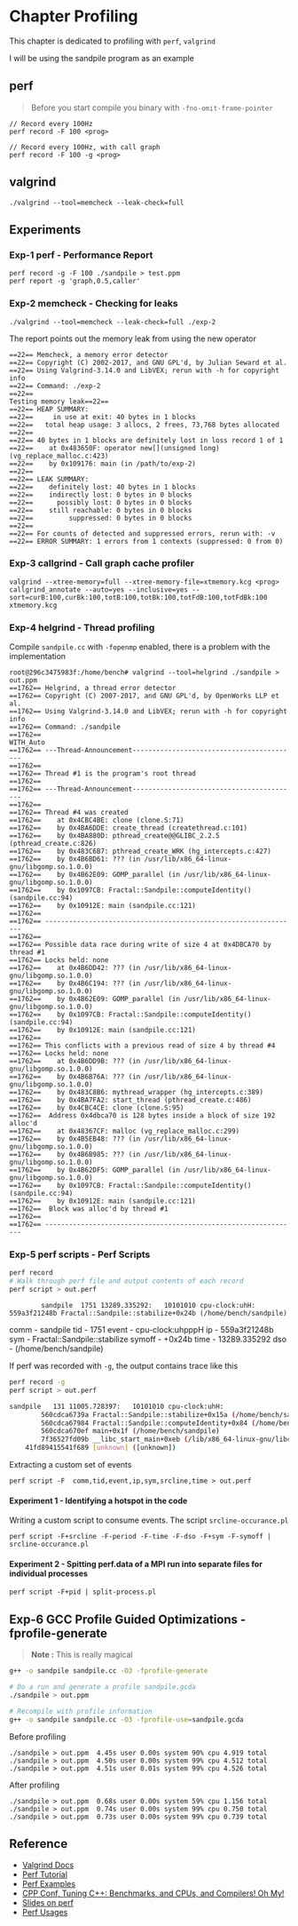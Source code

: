 # Chapter Profiling

This chapter is dedicated to profiling with `perf`, `valgrind`

I will be using the sandpile program as an example

## perf

> Before you start compile you binary with `-fno-omit-frame-pointer`

```
// Record every 100Hz
perf record -F 100 <prog>

// Record every 100Hz, with call graph
perf record -F 100 -g <prog>
```

## valgrind

```
./valgrind --tool=memcheck --leak-check=full
```

## Experiments

### Exp-1 perf - Performance Report

```
perf record -g -F 100 ./sandpile > test.ppm
perf report -g 'graph,0.5,caller'
```

### Exp-2 memcheck - Checking for leaks

```
./valgrind --tool=memcheck --leak-check=full ./exp-2
```

The report points out the memory leak from using the new operator

```
==22== Memcheck, a memory error detector
==22== Copyright (C) 2002-2017, and GNU GPL'd, by Julian Seward et al.
==22== Using Valgrind-3.14.0 and LibVEX; rerun with -h for copyright info
==22== Command: ./exp-2
==22==
Testing memory leak==22==
==22== HEAP SUMMARY:
==22==     in use at exit: 40 bytes in 1 blocks
==22==   total heap usage: 3 allocs, 2 frees, 73,768 bytes allocated
==22==
==22== 40 bytes in 1 blocks are definitely lost in loss record 1 of 1
==22==    at 0x483650F: operator new[](unsigned long) (vg_replace_malloc.c:423)
==22==    by 0x109176: main (in /path/to/exp-2)
==22==
==22== LEAK SUMMARY:
==22==    definitely lost: 40 bytes in 1 blocks
==22==    indirectly lost: 0 bytes in 0 blocks
==22==      possibly lost: 0 bytes in 0 blocks
==22==    still reachable: 0 bytes in 0 blocks
==22==         suppressed: 0 bytes in 0 blocks
==22==
==22== For counts of detected and suppressed errors, rerun with: -v
==22== ERROR SUMMARY: 1 errors from 1 contexts (suppressed: 0 from 0)
```

### Exp-3 callgrind - Call graph cache profiler

```
valgrind --xtree-memory=full --xtree-memory-file=xtmemory.kcg <prog>
callgrind_annotate --auto=yes --inclusive=yes --sort=curB:100,curBk:100,totB:100,totBk:100,totFdB:100,totFdBk:100  xtmemory.kcg
```

### Exp-4 helgrind - Thread profiling

Compile `sandpile.cc` with `-fopenmp` enabled, there is a problem with the implementation

```
root@296c3475983f:/home/bench# valgrind --tool=helgrind ./sandpile > out.ppm
==1762== Helgrind, a thread error detector
==1762== Copyright (C) 2007-2017, and GNU GPL'd, by OpenWorks LLP et al.
==1762== Using Valgrind-3.14.0 and LibVEX; rerun with -h for copyright info
==1762== Command: ./sandpile
==1762==
WITH_Auto
==1762== ---Thread-Announcement------------------------------------------
==1762==
==1762== Thread #1 is the program's root thread
==1762==
==1762== ---Thread-Announcement------------------------------------------
==1762==
==1762== Thread #4 was created
==1762==    at 0x4CBC4BE: clone (clone.S:71)
==1762==    by 0x4BA6DDE: create_thread (createthread.c:101)
==1762==    by 0x4BA880D: pthread_create@@GLIBC_2.2.5 (pthread_create.c:826)
==1762==    by 0x483C6B7: pthread_create_WRK (hg_intercepts.c:427)
==1762==    by 0x4B6BD61: ??? (in /usr/lib/x86_64-linux-gnu/libgomp.so.1.0.0)
==1762==    by 0x4B62E09: GOMP_parallel (in /usr/lib/x86_64-linux-gnu/libgomp.so.1.0.0)
==1762==    by 0x1097CB: Fractal::Sandpile::computeIdentity() (sandpile.cc:94)
==1762==    by 0x10912E: main (sandpile.cc:121)
==1762==
==1762== ----------------------------------------------------------------
==1762==
==1762== Possible data race during write of size 4 at 0x4DBCA70 by thread #1
==1762== Locks held: none
==1762==    at 0x4B6DD42: ??? (in /usr/lib/x86_64-linux-gnu/libgomp.so.1.0.0)
==1762==    by 0x4B6C194: ??? (in /usr/lib/x86_64-linux-gnu/libgomp.so.1.0.0)
==1762==    by 0x4B62E09: GOMP_parallel (in /usr/lib/x86_64-linux-gnu/libgomp.so.1.0.0)
==1762==    by 0x1097CB: Fractal::Sandpile::computeIdentity() (sandpile.cc:94)
==1762==    by 0x10912E: main (sandpile.cc:121)
==1762==
==1762== This conflicts with a previous read of size 4 by thread #4
==1762== Locks held: none
==1762==    at 0x4B6DD9B: ??? (in /usr/lib/x86_64-linux-gnu/libgomp.so.1.0.0)
==1762==    by 0x4B6B76A: ??? (in /usr/lib/x86_64-linux-gnu/libgomp.so.1.0.0)
==1762==    by 0x483C8B6: mythread_wrapper (hg_intercepts.c:389)
==1762==    by 0x4BA7FA2: start_thread (pthread_create.c:486)
==1762==    by 0x4CBC4CE: clone (clone.S:95)
==1762==  Address 0x4dbca70 is 128 bytes inside a block of size 192 alloc'd
==1762==    at 0x48367CF: malloc (vg_replace_malloc.c:299)
==1762==    by 0x4B5EB48: ??? (in /usr/lib/x86_64-linux-gnu/libgomp.so.1.0.0)
==1762==    by 0x4B6B985: ??? (in /usr/lib/x86_64-linux-gnu/libgomp.so.1.0.0)
==1762==    by 0x4B62DF5: GOMP_parallel (in /usr/lib/x86_64-linux-gnu/libgomp.so.1.0.0)
==1762==    by 0x1097CB: Fractal::Sandpile::computeIdentity() (sandpile.cc:94)
==1762==    by 0x10912E: main (sandpile.cc:121)
==1762==  Block was alloc'd by thread #1
==1762==
==1762== ----------------------------------------------------------------
```

### Exp-5 perf scripts - Perf Scripts

```sh
perf record
# Walk through perf file and output contents of each record
perf script > out.perf
```

```
        sandpile  1751 13289.335292:   10101010 cpu-clock:uhH:      559a3f21248b Fractal::Sandpile::stabilize+0x24b (/home/bench/sandpile)
```

comm - sandpile
tid - 1751
event - cpu-clock:uhpppH
ip - 559a3f21248b
sym - Fractal::Sandpile::stabilize
symoff - +0x24b
time - 13289.335292
dso - (/home/bench/sandpile)

If perf was recorded with `-g`, the output contains trace like this

```sh
perf record -g
perf script > out.perf

sandpile   131 11005.728397:   10101010 cpu-clock:uhH: 
	    560cdca6739a Fractal::Sandpile::stabilize+0x15a (/home/bench/sandpile)
	    560cdca67984 Fractal::Sandpile::computeIdentity+0x84 (/home/bench/sandpile)
	    560cdca670ef main+0x1f (/home/bench/sandpile)
	    7f36527fd09b __libc_start_main+0xeb (/lib/x86_64-linux-gnu/libc-2.28.so)
	41fd89415541f689 [unknown] ([unknown])
```

Extracting a custom set of events

```
perf script -F  comm,tid,event,ip,sym,srcline,time > out.perf
```

#### Experiment 1 - Identifying a hotspot in the code

Writing a custom script to consume events. The script `srcline-occurance.pl`

```
perf script -F+srcline -F-period -F-time -F-dso -F+sym -F-symoff | srcline-occurance.pl
```

#### Experiment 2 - Spitting perf.data of a MPI run into separate files for individual processes

```
perf script -F+pid | split-process.pl
```

## Exp-6 GCC Profile Guided Optimizations -fprofile-generate

> **Note :** This is really magical

```bash
g++ -o sandpile sandpile.cc -O3 -fprofile-generate

# Do a run and generate a profile sandpile.gcda
./sandpile > out.ppm

# Recompile with profile information
g++ -o sandpile sandpile.cc -O3 -fprofile-use=sandpile.gcda
```

Before profiling
```
./sandpile > out.ppm  4.45s user 0.00s system 90% cpu 4.919 total
./sandpile > out.ppm  4.50s user 0.00s system 99% cpu 4.512 total
./sandpile > out.ppm  4.51s user 0.01s system 99% cpu 4.526 total
```

After profiling

```
./sandpile > out.ppm  0.68s user 0.00s system 59% cpu 1.156 total
./sandpile > out.ppm  0.74s user 0.00s system 99% cpu 0.750 total
./sandpile > out.ppm  0.73s user 0.00s system 99% cpu 0.739 total
```

## Reference

- [Valgrind Docs](https://www.valgrind.org/docs/manual/manual-core.html)
- [Perf Tutorial](https://perf.wiki.kernel.org/index.php/Tutorial)
- [Perf Examples](https://www.brendangregg.com/perf.html)
- [CPP Conf, Tuning C++: Benchmarks, and CPUs, and Compilers! Oh My!](https://www.youtube.com/watch?v=nXaxk27zwlk)
- [Slides on perf](https://indico.cern.ch/event/141309/contributions/1369454/attachments/126021/178987/RobertoVitillo_FutureTech_EDI.pdf)
- [Perf Usages](https://opensource.com/article/18/7/fun-perf-and-python)


